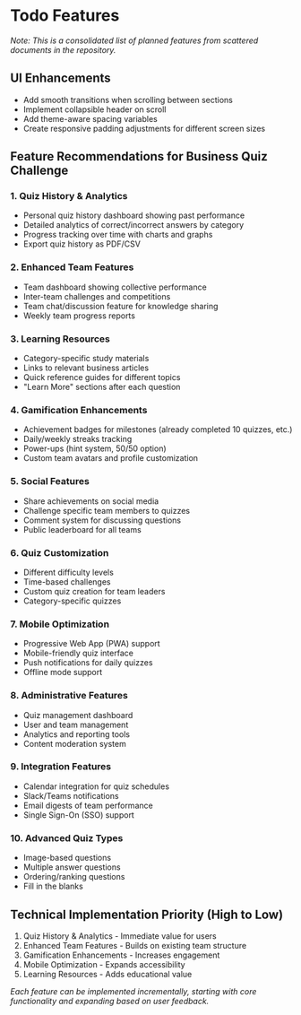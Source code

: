 # Todo Features

*Note: This is a consolidated list of planned features from scattered documents in the repository.*

## UI Enhancements

- Add smooth transitions when scrolling between sections
- Implement collapsible header on scroll
- Add theme-aware spacing variables
- Create responsive padding adjustments for different screen sizes

## Feature Recommendations for Business Quiz Challenge

### 1. Quiz History & Analytics
- Personal quiz history dashboard showing past performance
- Detailed analytics of correct/incorrect answers by category
- Progress tracking over time with charts and graphs
- Export quiz history as PDF/CSV

### 2. Enhanced Team Features
- Team dashboard showing collective performance
- Inter-team challenges and competitions
- Team chat/discussion feature for knowledge sharing
- Weekly team progress reports

### 3. Learning Resources
- Category-specific study materials
- Links to relevant business articles
- Quick reference guides for different topics
- "Learn More" sections after each question

### 4. Gamification Enhancements
- Achievement badges for milestones (already completed 10 quizzes, etc.)
- Daily/weekly streaks tracking
- Power-ups (hint system, 50/50 option)
- Custom team avatars and profile customization

### 5. Social Features
- Share achievements on social media
- Challenge specific team members to quizzes
- Comment system for discussing questions
- Public leaderboard for all teams

### 6. Quiz Customization
- Different difficulty levels
- Time-based challenges
- Custom quiz creation for team leaders
- Category-specific quizzes

### 7. Mobile Optimization
- Progressive Web App (PWA) support
- Mobile-friendly quiz interface
- Push notifications for daily quizzes
- Offline mode support

### 8. Administrative Features
- Quiz management dashboard
- User and team management
- Analytics and reporting tools
- Content moderation system

### 9. Integration Features
- Calendar integration for quiz schedules
- Slack/Teams notifications
- Email digests of team performance
- Single Sign-On (SSO) support

### 10. Advanced Quiz Types
- Image-based questions
- Multiple answer questions
- Ordering/ranking questions
- Fill in the blanks

## Technical Implementation Priority (High to Low)
1. Quiz History & Analytics - Immediate value for users
2. Enhanced Team Features - Builds on existing team structure
3. Gamification Enhancements - Increases engagement
4. Mobile Optimization - Expands accessibility
5. Learning Resources - Adds educational value

*Each feature can be implemented incrementally, starting with core functionality and expanding based on user feedback.*